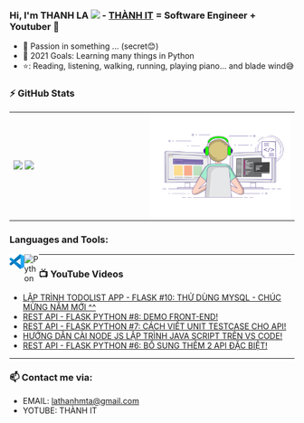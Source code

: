 ### Hi, I'm THANH LA <img src="https://media.giphy.com/media/hvRJCLFzcasrR4ia7z/giphy.gif" width="25px"> -  [THÀNH IT][website] = Software Engineer + Youtuber 🌻  


- 🔭 Passion in something ... (secret😊)
- 💪 2021 Goals: Learning many things in Python
- ⭐: Reading, listening, walking, running, playing piano... and blade wind😅

### :zap: GitHub Stats

<table>
<tr>
  <td width="48%">
    <img src="https://github-readme-stats.vercel.app/api?username=ThanhLa1802&show_icons=true&hide=contribs,issues&hide_border=true" />
    <img src="https://github-readme-stats.vercel.app/api/top-langs/?username=ThanhLa1802&layout=compact&show_icons=true&hide_border=true" />
  </td>
  <td width="52%"><img alt="gif" align="right" src=".github/assets/coding-freak.gif"/></td>
</tr>
<table>

### Languages and Tools:
<img align="left" alt="Visual Studio Code" width="26px" src="https://raw.githubusercontent.com/github/explore/80688e429a7d4ef2fca1e82350fe8e3517d3494d/topics/visual-studio-code/visual-studio-code.png" />
<img align="left" alt="Python" width="26px" src="https://upload.wikimedia.org/wikipedia/commons/thumb/0/0a/Python.svg/1200px-Python.svg.png" /> 

---

### 📺 YouTube Videos

<!-- YOUTUBE:START -->
- [LẬP TRÌNH TODOLIST APP - FLASK #10: THỬ  DÙNG MYSQL - CHÚC MỪNG NĂM MỚI ^^](https://www.youtube.com/watch?v=hrhiYFye8Ao)
- [REST API - FLASK PYTHON #8: DEMO FRONT-END!](https://www.youtube.com/watch?v=RxswWQmzcLw)
- [REST API - FLASK PYTHON #7: CÁCH VIẾT UNIT TESTCASE CHO API!](https://www.youtube.com/watch?v=RZ2ucuWoVmA)
- [HƯỚNG DẪN CÀI NODE JS LẬP TRÌNH JAVA SCRIPT TRÊN VS  CODE!](https://www.youtube.com/watch?v=Gxul2XV9KL8)
- [REST API - FLASK PYTHON #6: BỔ SUNG THÊM 2 API ĐẶC BIỆT!](https://www.youtube.com/watch?v=SAVYW8gQXLo)
<!-- YOUTUBE:END -->

---

### 📫 Contact me via:
- EMAIL: lathanhmta@gmail.com
- YOTUBE: THÀNH IT

[website]: https://www.youtube.com/channel/UC9L5_YMFz8JfBeQtUic8-3A
